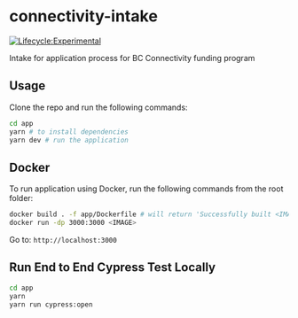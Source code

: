 # connectivity-intake

[![Lifecycle:Experimental](https://img.shields.io/badge/Lifecycle-Experimental-339999)](<Redirect-URL>)

Intake for application process for BC Connectivity funding program

## Usage
Clone the repo and run the following commands:
```bash
cd app
yarn # to install dependencies
yarn dev # run the application
```
## Docker
To run application using Docker, run the following commands from the root folder:
```bash
docker build . -f app/Dockerfile # will return 'Successfully built <IMAGE>'
docker run -dp 3000:3000 <IMAGE>
```
Go to: `http://localhost:3000`

## Run End to End Cypress Test Locally
```bash
cd app
yarn
yarn run cypress:open
```
